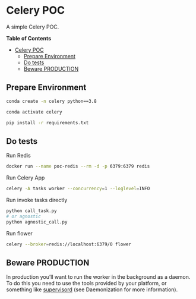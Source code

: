 # Celery POC

A simple Celery POC.

**Table of Contents**
- [Celery POC](#celery-poc)
  - [Prepare Environment](#prepare-environment)
  - [Do tests](#do-tests)
  - [Beware PRODUCTION](#beware-production)


## Prepare Environment

```bash
conda create -n celery python==3.8

conda activate celery

pip install -r requirements.txt
```

## Do tests

Run Redis
```bash
docker run --name poc-redis --rm -d -p 6379:6379 redis
```

Run Celery App
```bash
celery -A tasks worker --concurrency=1 --loglevel=INFO
```

Run invoke tasks directly
```bash
python call_task.py
# or agnostic
python agnostic_call.py
```

Run flower
```bash
celery --broker=redis://localhost:6379/0 flower
```

## Beware PRODUCTION

In production you’ll want to run the worker in the background as a daemon. To do this you need to use the tools provided by your platform, or something like [supervisord](http://supervisord.org/) (see Daemonization for more information).